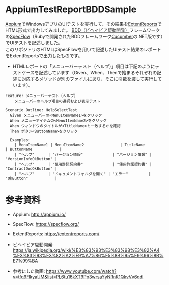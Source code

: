 # AppiumTestReportBDDSample
[Appium](http://appium.io/)でWindowsアプリのUIテストを実行して、その結果を[ExtentReports](https://extentreports.com/)でHTML形式で出力してみました。
[BDD（ビヘイビア駆動開発）](https://ja.wikipedia.org/wiki/%E3%83%93%E3%83%98%E3%82%A4%E3%83%93%E3%82%A2%E9%A7%86%E5%8B%95%E9%96%8B%E7%99%BA)フレームワークの[SpecFlow](https://specflow.org/)（Rubyで開発されたBDDフレームワーク[Cucumber](https://en.wikipedia.org/wiki/Cucumber_(software))の.NET版です）でUIテストを記述しました。</br>
このリポジトリのHTMLはSpecFlowを用いて記述したUIテスト結果のレポートをExtentReportsで出力したものです。

- HTMLレポートの「メニューバーテスト（ヘルプ）」項目は下記のようにテストケースを記述しています（Given、When、Thenで始まるそれぞれの記述に対応するメソッドが別のファイルにあり、そこに引数を渡して実行しています）。
```
Feature: メニューバーテスト（ヘルプ）
    メニューバーのヘルプ項目の選択および表示テスト

Scenario Outline: HelpSelectTest
  Given メニューバーの<MenuItemName1>をクリック
  When メニューアイテムの<MenuItemName2>をクリック
  When ウィンドウのタイトルが<TitleName>と一致するかを確認
  Then ボタン<ButtonName>をクリック

  Examples:
    | MenuItemName1 | MenuItemName2                | TitleName        | ButtonName            |
    | "ヘルプ"      | "バージョン情報"             | "バージョン情報" | "VersionInfoOkButton" |
    | "ヘルプ"      | "使用許諾契約書"             | "使用許諾契約書" | "ContractDocOkButton" |
    | "ヘルプ"      | "ドキュメントフォルダを開く" | "エラー"         | "OkButton"            |

```

# 参考資料
- Appium:
http://appium.io/

- SpecFlow:
https://specflow.org/

- ExtentReports:
https://extentreports.com/

- ビヘイビア駆動開発:
https://ja.wikipedia.org/wiki/%E3%83%93%E3%83%98%E3%82%A4%E3%83%93%E3%82%A2%E9%A7%86%E5%8B%95%E9%96%8B%E7%99%BA

- 参考にした動画:
https://www.youtube.com/watch?v=tfq9FlkyaUM&list=PL6tu16kXT9Pp3wrsaYyNRnK1QkvVv6qdI
